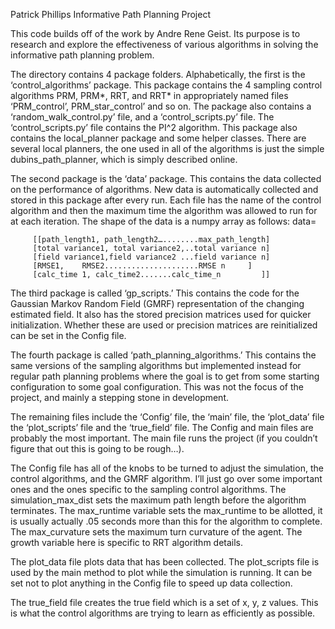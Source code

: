 Patrick Phillips
Informative Path Planning Project

This code builds off of the work by Andre Rene Geist. Its purpose is to research and explore the effectiveness of various algorithms in solving the informative path planning problem.

The directory contains 4 package folders. Alphabetically, the first is the ‘control_algorithms’ package. This package contains the 4 sampling control algorithms PRM, PRM*, RRT, and RRT* in appropriately named files ‘PRM_control’, PRM_star_control’ and so on. The package also contains a ‘random_walk_control.py’ file, and a ‘control_scripts.py’ file. The ‘control_scripts.py’ file contains the PI^2 algorithm. This package also contains the local_planner package and some helper classes. There are several local planners, the one used in all of the algorithms is just the simple dubins_path_planner, which is simply described online.

The second package is the ‘data’ package. This contains the data collected on the performance of algorithms. New data is automatically collected and stored in this package after every run. Each file has the name of the control algorithm and then the maximum time the algorithm was allowed to run for at each iteration. The shape of the data is a numpy array as follows:
data=

	     [[path_length1, path_length2…........max_path_length]
	     [total variance1, total variance2,..total variance n]  
	     [field variance1,field variance2 ...field variance n]	     
	     [RMSE1, 	RMSE2.....................RMSE n	 ]	     
	     [calc_time 1, calc_time2.......calc_time_n         ]]                  

The third package is called ‘gp_scripts.’ This contains the code for the Gaussian Markov Random Field (GMRF) representation of the changing estimated field. It also has the stored precision matrices used for quicker initialization. Whether these are used or precision matrices are reinitialized can be set in the Config file. 

The fourth package is called ‘path_planning_algorithms.’ This contains the same versions of the sampling algorithms but implemented instead for regular path planning problems where the goal is to get from some starting configuration to some goal configuration. This was not the focus of the project, and mainly a stepping stone in development.

The remaining files include the ‘Config’ file, the ‘main’ file, the ‘plot_data’ file the ‘plot_scripts’ file and the ‘true_field’ file. The Config and main files are probably the most important. The main file runs the project (if you couldn’t figure that out this is going to be rough…). 

The Config file has all of the knobs to be turned to adjust the simulation, the control algorithms, and the GMRF algorithm. I’ll just go over some important ones and the ones specific to the sampling control algorithms. The simulation_max_dist sets the maximum path length before the algorithm terminates. The max_runtime variable sets the max_runtime to be allotted, it is usually actually .05 seconds more than this for the algorithm to complete. The max_curvature sets the maximum turn curvature of the agent. The growth variable here is specific to RRT algorithm details.

The plot_data file plots data that has been collected. The plot_scripts file is used by the main method to plot while the simulation is running. It can be set not to plot anything in the Config file to speed up data collection. 

The true_field file creates the true field which is a set of x, y, z values. This is what the control algorithms are trying to learn as efficiently as possible.
